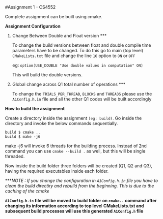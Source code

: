 #Assignment 1 - CS4552

Complete assignment can be built using cmake. 

**Assignment Configuration**

1. Change Between Double and Float version ***

    To change the build versions between float and double compile time parameters have to be changed.
    To do this go to main (top level) `CMakeLists.txt` file and change the line `16` option to `ON` or `OFF`
    
    eg: `option(USE_DOUBLE "Use double values in computation" ON)`
    
    This will build the double versions. 

2. Global change across Q1 total number of operations ***

    To change the `TRIALS_PER_THREAD`, `BLOCKS` and `THREADS` please use the 
    `A1Config.h.in` file and all the other Q1 codes will be built accordingly

**How to build the assignment**

 Create a directory inside the assignment `(eg: build)`.
 Go inside the directory and invoke the below commands sequentially.
 
    build $ cmake ..
    build $ make -j6
    
  
   make -j6 will invoke 6 threads for the building process. Instead of 2nd command you 
  can use `cmake --build .` as well, but this will be single threaded.
  
   Now inside the build folder three folders will be created (Q1, Q2 and Q3), having
   the required executables inside each folder.
 
 ****NOTE : If you change the configuration in `A1Config.h.in` file you have to clean the build directiry and rebuild 
 from the beginning. This is due to the caching of the cmake*
  

**`A1Config.h.in` file will be moved to build folder on `cmake..` command after changing its information according 
to top level CMakeLists.txt and subsequent build processes will use this generated `A1Config.h` file**